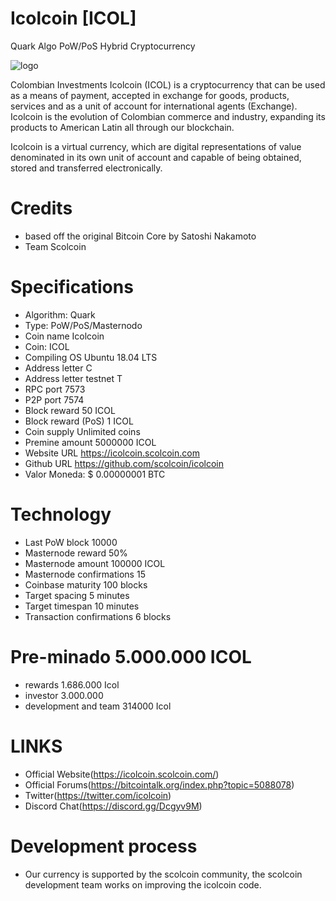 # Icolcoin [ICOL]
Quark Algo PoW/PoS Hybrid Cryptocurrency

![logo](https://i.imgur.com/7YHAlpn.png)

Colombian Investments Icolcoin (ICOL) is a cryptocurrency that can be used as a means of payment, accepted in exchange for goods, products, services and as a unit of account for international agents (Exchange). Icolcoin is the evolution of Colombian commerce and industry, expanding its products to American Latin all through our blockchain.

Icolcoin is a virtual currency, which are digital representations of value denominated in its own unit of account and capable of being obtained, stored and transferred electronically.

Credits
==========================
* based off the original Bitcoin Core by Satoshi Nakamoto
* Team Scolcoin

Specifications
==========================
* Algorithm:  Quark
* Type:    PoW/PoS/Masternodo
* Coin name  Icolcoin
* Coin:    ICOL
* Compiling OS	Ubuntu 18.04 LTS
* Address letter  C
* Address letter testnet T
* RPC port 7573
* P2P port 7574
* Block reward 50 ICOL
* Block reward (PoS) 1 ICOL
* Coin supply Unlimited coins
* Premine amount 5000000 ICOL
* Website URL https://icolcoin.scolcoin.com
* Github URL https://github.com/scolcoin/icolcoin
* Valor Moneda: $ 0.00000001 BTC


Technology
==========================
* Last PoW block 10000
* Masternode reward 50%
* Masternode amount 100000 ICOL
* Masternode confirmations 15
* Coinbase maturity 100 blocks
* Target spacing 5 minutes
* Target timespan 10 minutes
* Transaction confirmations 6 blocks

Pre-minado 5.000.000 ICOL
==========================
* rewards 1.686.000 Icol 
* investor 3.000.000
* development and team 314000 Icol

LINKS
==========================
* Official Website(https://icolcoin.scolcoin.com/)
* Official Forums(https://bitcointalk.org/index.php?topic=5088078)
* Twitter(https://twitter.com/icolcoin)
* Discord Chat(https://discord.gg/Dcgyv9M)


Development process
===========================
* Our currency is supported by the scolcoin community, the scolcoin development team works on improving the icolcoin code.

